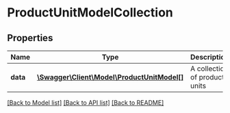 # ProductUnitModelCollection

## Properties
Name | Type | Description | Notes
------------ | ------------- | ------------- | -------------
**data** | [**\Swagger\Client\Model\ProductUnitModel[]**](ProductUnitModel.md) | A collection of product units | [optional] 


[[Back to Model list]](../README.md#documentation-for-models) [[Back to API list]](../README.md#documentation-for-api-endpoints) [[Back to README]](../README.md)



